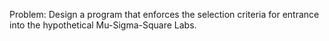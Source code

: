 Problem: Design a program that enforces the selection criteria for entrance into the hypothetical Mu-Sigma-Square Labs.
